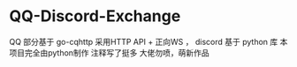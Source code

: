 # QQ-Discord-Exchange
QQ 部分基于 go-cqhttp 采用HTTP API + 正向WS ， discord 基于 python 库 本项目完全由python制作
注释写了挺多
大佬勿喷，萌新作品
